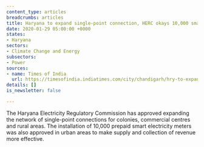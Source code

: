 ```yaml
---
content_type: articles
breadcrumbs: articles
title: Haryana to expand single-point connection, HERC okays 10,000 smart meters
date: 2020-01-29 05:00:00 +0000
states:
- Haryana
sectors:
- Climate Change and Energy
subsectors:
- Power
sources:
- name: Times of India
  url: https://timesofindia.indiatimes.com/city/chandigarh/hry-to-expand-single-point-connection-herc-okays-10000-smart-meters/articleshow/73622085.cms
details: []
is_newsletter: false

---
```

The Haryana Electricity Regulatory Commission has approved expanding the network of single-point connections for colonies, commercial centres and rural areas. The installation of 10,000 prepaid smart electricity meters was also approved in urban areas to make supply and collection of revenue more effective.
